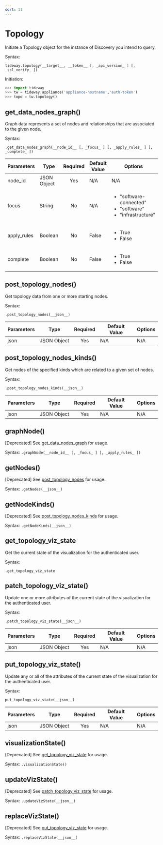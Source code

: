 ```yaml
---
sort: 11
---
```


# Topology

Initiate a Topology object for the instance of Discovery you intend to query.

Syntax:

```
tideway.topology(__target__, __token__ [, _api_version_ ] [, _ssl_verify_ ])
```

Initiation:

```python
>>> import tideway
>>> tw = tideway.appliance('appliance-hostname','auth-token')
>>> topo = tw.topology()
```

## get_data_nodes_graph()

Graph data represents a set of nodes and relationships that are associated to the given node.

Syntax:

```
.get_data_nodes_graph(__node_id__ [, _focus_ ] [, _apply_rules_ ] [, _complete_ ])
```

| Parameters    | Type        | Required | Default Value | Options  |
| ------------- | ----------- | :------: | ------------- | -------- |
| node_id       | JSON Object | Yes      | N/A           | N/A      |
| focus         | String      | No       | N/A           | <ul><li>"software-connected"</li><li>"software"</li><li>"infrastructure"</li></ul> |
| apply_rules   | Boolean     | No       | False         | <ul><li>True</li><li>False</li></ul> |
| complete      | Boolean     | No       | False         | <ul><li>True</li><li>False</li></ul> |

## post_topology_nodes()

Get topology data from one or more starting nodes.

Syntax:

```
.post_topology_nodes(__json__)
```

| Parameters    | Type        | Required | Default Value | Options  |
| ------------- | ----------- | :------: | ------------- | -------- |
| json          | JSON Object | Yes      | N/A           | N/A      |

## post_topology_nodes_kinds()

Get nodes of the specified kinds which are related to a given set of nodes.

Syntax:

```
.post_topology_nodes_kinds(__json__)
```

| Parameters    | Type        | Required | Default Value | Options  |
| ------------- | ----------- | :------: | ------------- | -------- |
| json          | JSON Object | Yes      | N/A           | N/A      |

## graphNode()

[Deprecated] See [get_data_nodes_graph](#get_data_nodes_graph) for usage.

Syntax: `.graphNode(__node_id__ [, _focus_ ] [, _apply_rules_ ])`

## getNodes()

[Deprecated] See [post_topology_nodes](#post_topology_nodes) for usage.

Syntax: `.getNodes(__json__)`

## getNodeKinds()

[Deprecated] See [post_topology_nodes_kinds](#post_topology_nodes_kinds) for usage.

Syntax: `.getNodeKinds(__json__)`

## get_topology_viz_state

Get the current state of the visualization for the authenticated user.

Syntax:

```
.get_topology_viz_state
```

## patch_topology_viz_state()

Update one or more attributes of the current state of the visualization for the authenticated user.

Syntax:
```
.patch_topology_viz_state(__json__)
```

| Parameters    | Type        | Required | Default Value | Options  |
| ------------- | ----------- | :------: | ------------- | -------- |
| json          | JSON Object | Yes      | N/A           | N/A      |


## put_topology_viz_state()

Update any or all of the attributes of the current state of the visualization for the authenticated user.

Syntax:
```
put_topology_viz_state(__json__)
```

| Parameters    | Type        | Required | Default Value | Options  |
| ------------- | ----------- | :------: | ------------- | -------- |
| json          | JSON Object | Yes      | N/A           | N/A      |

## visualizationState()

[Deprecated] See [get_topology_viz_state](#get_topology_viz_state) for usage.

Syntax: `.visualizationState()`

## updateVizState()

[Deprecated] See [patch_topology_viz_state](#patch_topology_viz_state) for usage.

Syntax: `.updateVizState(__json__)`

## replaceVizState()

[Deprecated] See [put_topology_viz_state](#put_topology_viz_state) for usage.

Syntax: `.replaceVizState(__json__)`